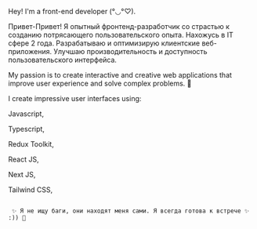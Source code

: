 Hey! I'm a front-end developer (°◡°♡).

Привет-Привет! Я опытный фронтенд-разработчик со страстью к созданию потрясающего пользовательского опыта. Нахожусь в IT сфере 2 года. Разрабатываю и оптимизирую клиентские веб-приложения. Улучшаю производительность и доступность пользовательского интерфейса.

My passion is to create interactive and creative web applications that improve user experience and solve complex problems. 🎨

I create impressive user interfaces using: 


Javascript,


Typescript,


Redux Toolkit,


React JS,


Next JS,


Tailwind CSS,


~~~~~~~~~~~~~~~~~~~~~~~~~~~~~~~~~~~~

 ✨ Я не ищу баги, они находят меня сами. Я всегда готова к встрече ✨ :)) 🚀
